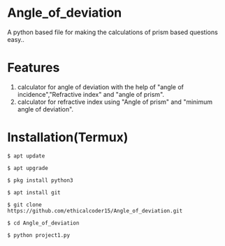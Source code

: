 # Angle_of_deviation
A python based file for making the calculations of prism based questions easy..
# Features
1. calculator for angle of deviation with the help of "angle of incidence","Refractive index" and "angle of prism".
2. calculator for refractive index using "Angle of prism" and "minimum angle of deviation".
# Installation(Termux)
```
$ apt update
```
```
$ apt upgrade
```
```
$ pkg install python3
```
```
$ apt install git
```
```
$ git clone
https://github.com/ethicalcoder15/Angle_of_deviation.git
```
```
$ cd Angle_of_deviation
```
```
$ python project1.py
```

